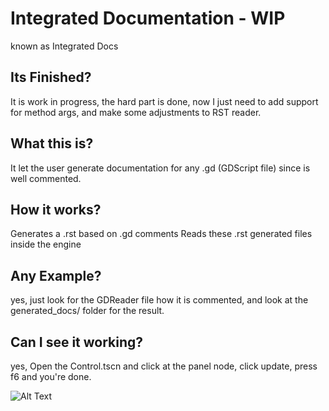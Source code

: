 # Integrated Documentation - WIP
known as Integrated Docs

## Its Finished?
It is work in progress, the hard part is done, now I just need to add support for method args, and make some adjustments to RST reader.

## What this is?
It let the user generate documentation for any .gd (GDScript file) since is well commented.

## How it works?
Generates a .rst based on .gd comments
Reads these .rst generated files inside the engine

## Any Example?
yes, just look for the GDReader file how it is commented, and look at the generated_docs/ folder for the result.

## Can I see it working?
yes, Open the Control.tscn and click at the panel node, click update, press f6 and you're done.

![Alt Text](https://i.imgur.com/F752MUC.gif)
